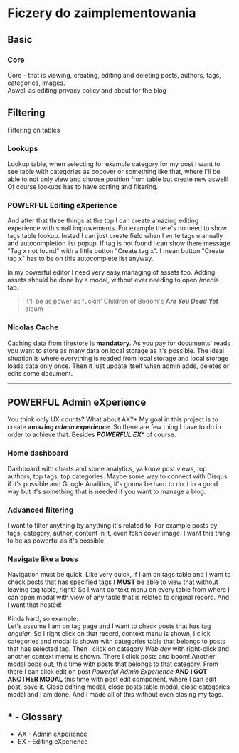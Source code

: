 # Ficzery do zaimplementowania

## Basic

### Core
Core - that is viewing, creating, editing and deleting posts, authors, tags, categories, images.  
Aswell as editing privacy policy and about for the blog

## Filtering
Filtering on tables

### Lookups
Lookup table, when selecting for example category for my post I want to see table with categories as popover or something like that, where I'll be able to not only view and choose position from table but create new aswell! Of course lookups has to have sorting and filtering.

### POWERFUL Editing eXperience
And after that three things at the top I can create amazing editing experience with small improvements. For example there's no need to show tags table lookup. Instad I can just create field when I write tags manually and autocompletion list popup. If tag is not found I can show there message "Tag x not found" with a little button "Create tag x". I mean button "Create tag x" has to be on this autocomplete list anyway.

In my powerful editor I need very easy managing of assets too. Adding assets should be done by a modal, without ever needing to open /media tab.

> It'll be as power as fuckin' Children of Bodom's **_Are You Dead Yet_** album

### Nicolas Cache
Caching data from firestore is **mandatory**. As you pay for documents' reads you want to store as many data on local storage as it's possible. The ideal situation is where everything is readed from local storage and local storage loads data only once. Then it just update itself when admin adds, deletes or edits some document.

---
## POWERFUL Admin eXperience
You think only UX counts? What about AX?\* My goal in this project is to create **amazing _admin experience_**.
So there are few thing I have to do in order to achieve that. Besides **_POWERFUL EX_**\* of course.

### Home dashboard
Dashboard with charts and some analytics, ya know post views, top authors, top tags, top categories. Maybe some way to connect with Disqus if it's possible and Google Analitics, it's gonna be hard to do it in a good way but it's something that is needed if you want to manage a blog.

### Advanced filtering
I want to filter anything by anything it's related to. For example posts by tags, category, author, content in it, even fckn cover image. I want this thing to be as powerful as it's possible.

### Navigate like a boss
Navigation must be quick. Like very quick, if I am on tags table and I want to check posts that has specified tags I **MUST** be able to view that without leaving tag table, right? So I want context menu on every table from where I can open modal with view of any table that is related to original record. And I want that nested!

Kinda hard, so example:  
Let's assume I am on tag page and I want to check posts that has tag _angular_. So I right click on that record, context menu is shown, I click categories and modal is shown with categories table that belongs to posts that has selected tag. Then I click on category _Web dev_ with right-click and another context menu is shown. There I click posts and boom! Another modal pops out, this time with posts that belongs to that category. From there I can click edit on post _Powerful Admin Experience_ **AND I GOT ANOTHER MODAL** this time with post edit component, where I can edit post, save it. Close editing modal, close posts table modal, close categories modal and I am done. And I made all of this without even closing my tags.

## * - Glossary
* AX - Admin eXperience
* EX - Editing eXperience
